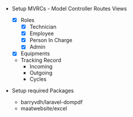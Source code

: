 - Setup MVRCs - Model Controller Routes Views
    - [x] Roles 
        - [x] Technician
        - [x] Employee
        - [x] Person In Charge
        - [x] Admin
    - [x] Equipments
    - Tracking Record
        - Incoming
        - Outgoing
        - Cycles


- Setup required Packages
    - barryvdh/laravel-dompdf
    - maatwebsite/excel